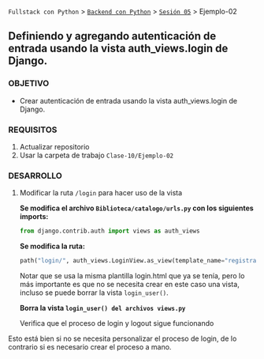 `Fullstack con Python` > [`Backend con Python`](../../Readme.md) > [`Sesión 05`](../Readme.md) > Ejemplo-02
## Definiendo y agregando autenticación de entrada usando la vista auth_views.login de Django.

### OBJETIVO
- Crear autenticación de entrada usando la vista auth_views.login de Django.

### REQUISITOS
1. Actualizar repositorio
1. Usar la carpeta de trabajo `Clase-10/Ejemplo-02`

### DESARROLLO
1. Modificar la ruta `/login` para hacer uso de la vista

   __Se modifica el archivo `Biblioteca/catalogo/urls.py` con los siguientes imports:__
   ```python
   from django.contrib.auth import views as auth_views
   ```

   __Se modifica la ruta:__
   ```python
   path("login/", auth_views.LoginView.as_view(template_name="registration/login.html"), name="login"),
   ```
   Notar que se usa la misma plantilla login.html que ya se tenía, pero lo más importante es que no se necesita crear en este caso una vista, incluso se puede borrar la vista `login_user()`.

   __Borra la vista `login_user() del archivos views.py`__

    Verifica que el proceso de login y logout sigue funcionando

Esto está bien si no se necesita personalizar el proceso de login, de lo contrario si es necesario crear el proceso a mano.
